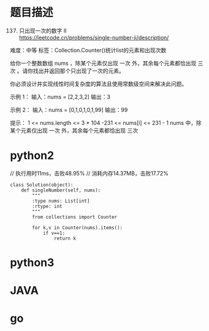 # 题目描述

137. 只出现一次的数字 II  
https://leetcode.cn/problems/single-number-ii/description/  

难度：中等
标签：Collection.Counter()统计list的元素和出现次数

给你一个整数数组 nums ，除某个元素仅出现 一次 外，其余每个元素都恰出现 三次 。请你找出并返回那个只出现了一次的元素。

你必须设计并实现线性时间复杂度的算法且使用常数级空间来解决此问题。

示例 1：
输入：nums = [2,2,3,2]
输出：3

示例 2：
输入：nums = [0,1,0,1,0,1,99]
输出：99

提示：
1 <= nums.length <= 3 * 104
-231 <= nums[i] <= 231 - 1
nums 中，除某个元素仅出现 一次 外，其余每个元素都恰出现 三次

# python2

// 执行用时11ms，击败48.95%
// 消耗内存14.37MB，击败17.72%
```
class Solution(object):
    def singleNumber(self, nums):
        """
        :type nums: List[int]
        :rtype: int
        """
        from collections import Counter
        
        for k,v in Counter(nums).items():
            if v==1:
                return k
```

# python3 

# JAVA

# go
